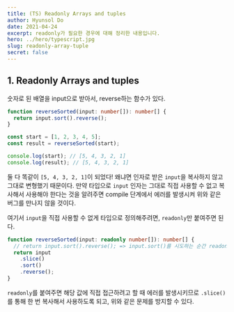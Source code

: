 ```yaml
---
title: (TS) Readonly Arrays and tuples
author: Hyunsol Do
date: 2021-04-24
excerpt: readonly가 필요한 경우에 대해 정리한 내용입니다.
hero: ../hero/typescript.jpg
slug: readonly-array-tuple
secret: false
---
```


## 1. Readonly Arrays and tuples

숫자로 된 배열을 input으로 받아서, reverse하는 함수가 있다.

```typescript
function reverseSorted(input: number[]): number[] {
  return input.sort().reverse();
}

const start = [1, 2, 3, 4, 5];
const result = reverseSorted(start);

console.log(start); // [5, 4, 3, 2, 1]
console.log(result); // [5, 4, 3, 2, 1]
```

둘 다 똑같이 `[5, 4, 3, 2, 1]`이 되었다! 왜냐면 인자로 받은 `input`을 복사하지 않고 그대로 변형했기 때문이다. 만약 타입으로 `input` 인자는 그대로 직접 사용할 수 없고 복사해서 사용해야 한다는 것을 알려주면 compile 단계에서 에러를 발생시켜 위와 같은 버그를 만나지 않을 것이다.

여기서 `input`을 직접 사용할 수 없게 타입으로 정의해주려면, `readonly`만 붙여주면 된다.

```typescript
function reverseSorted(input: readonly number[]): number[] {
  // return input.sort().reverse(); => input.sort()를 시도하는 순간 readonly인 값을 사용하려고 해서 에러가 난다.
  return input
    .slice()
    .sort()
    .reverse();
}
```

`readonly`를 붙여주면 해당 값에 직접 접근하려고 할 때 에러를 발생시키므로 `.slice()`를 통해 한 번 복사해서 사용하도록 되고, 위와 같은 문제를 방지할 수 있다.
